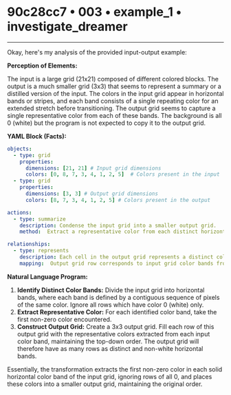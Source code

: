 # 90c28cc7 • 003 • example_1 • investigate_dreamer

---
Okay, here's my analysis of the provided input-output example:

**Perception of Elements:**

The input is a large grid (21x21) composed of different colored blocks. The output is a much smaller grid (3x3) that seems to represent a summary or a distilled version of the input. The colors in the input grid appear in horizontal bands or stripes, and each band consists of a single repeating color for an extended stretch before transitioning. The output grid seems to capture a single representative color from each of these bands. The background is all 0 (white) but the program is not expected to copy it to the output grid.

**YAML Block (Facts):**



```yaml
objects:
  - type: grid
    properties:
      dimensions: [21, 21] # Input grid dimensions
      colors: [0, 8, 7, 3, 4, 1, 2, 5]  # Colors present in the input
  - type: grid
    properties:
      dimensions: [3, 3] # Output grid dimensions
      colors: [8, 7, 3, 4, 1, 2, 5] # Colors present in the output

actions:
  - type: summarize
    description: Condense the input grid into a smaller output grid.
    method:  Extract a representative color from each distinct horizontal color band.

relationships:
  - type: represents
    description: Each cell in the output grid represents a distinct color band in the input grid.
    mapping:  Output grid row corresponds to input grid color bands from top down.
```



**Natural Language Program:**

1.  **Identify Distinct Color Bands:** Divide the input grid into horizontal bands, where each band is defined by a contiguous sequence of pixels of the same color. Ignore all rows which have color 0 (white) only.
2.  **Extract Representative Color:** For each identified color band, take the first non-zero color encountered.
3.  **Construct Output Grid:** Create a 3x3 output grid. Fill each row of this output grid with the representative colors extracted from each input color band, maintaining the top-down order. The output grid will therefore have as many rows as distinct and non-white horizontal bands.

Essentially, the transformation extracts the first non-zero color in each solid horizontal color band of the input grid, ignoring rows of all 0, and places these colors into a smaller output grid, maintaining the original order.

